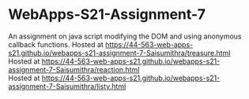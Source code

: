 # WebApps-S21-Assignment-7
An assignment on java script modifying the DOM and using anonymous callback functions.
Hosted at https://44-563-web-apps-s21.github.io/webapps-s21-assignment-7-Saisumithra/treasure.html<br>
Hosted at https://44-563-web-apps-s21.github.io/webapps-s21-assignment-7-Saisumithra/reaction.html<br>
Hosted at https://44-563-web-apps-s21.github.io/webapps-s21-assignment-7-Saisumithra/listy.html
